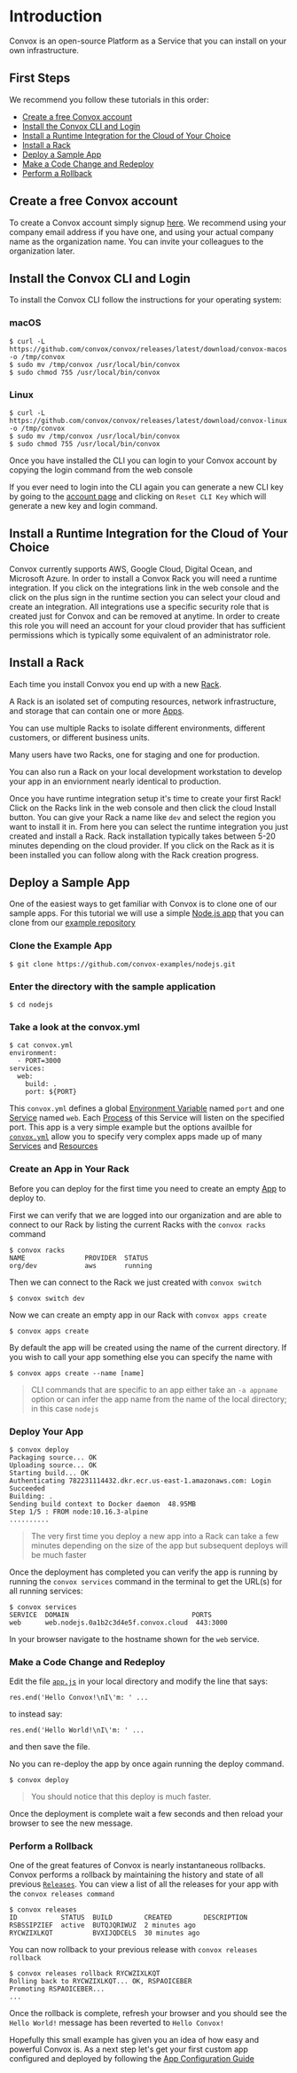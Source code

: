 # Introduction

Convox is an open-source Platform as a Service that you can install on your own infrastructure.

## First Steps

We recommend you follow these tutorials in this order:

* [Create a free Convox account](#create-a-free-convox-account)
* [Install the Convox CLI and Login](#install-the-convox-cli-and-login)
* [Install a Runtime Integration for the Cloud of Your Choice](#install-a-runtime-integration-for-the-cloud-of-your-choice)
* [Install a Rack](#install-a-rack)
* [Deploy a Sample App](#deploy-a-sample-app)
* [Make a Code Change and Redeploy](#make-a-code-change-and-redeploy)
* [Perform a Rollback](#perform-a-rollback)

## Create a free Convox account

To create a Convox account simply signup [here](https://console.convox.com/signup). We recommend using your company email address if you have one, and using your actual company name as the organization name. You can invite your colleagues to the organization later. 

## Install the Convox CLI and Login

To install the Convox CLI follow the instructions for your operating system:

### macOS

    $ curl -L https://github.com/convox/convox/releases/latest/download/convox-macos -o /tmp/convox
    $ sudo mv /tmp/convox /usr/local/bin/convox
    $ sudo chmod 755 /usr/local/bin/convox

### Linux

    $ curl -L https://github.com/convox/convox/releases/latest/download/convox-linux -o /tmp/convox
    $ sudo mv /tmp/convox /usr/local/bin/convox
    $ sudo chmod 755 /usr/local/bin/convox

Once you have installed the CLI you can login to your Convox account by copying the login command from the web console

If you ever need to login into the CLI again you can generate a new CLI key by going to the [account page](https://console.convox.com/account) and clicking on `Reset CLI Key` which will generate a new key and login command.

## Install a Runtime Integration for the Cloud of Your Choice

Convox currently supports AWS, Google Cloud, Digital Ocean, and Microsoft Azure. In order to install a Convox Rack you will need a runtime integration. If you click on the integrations link in the web console and the click on the plus sign in the runtime section you can select your cloud and create an integration. All integrations use a specific security role that is created just for Convox and can be removed at anytime. In order to create this role you will need an account for your cloud provider that has sufficient permissions which is typically some equivalent of an administrator role.

## Install a Rack

Each time you install Convox you end up with a new [Rack](../reference/primitives/rack).

A Rack is an isolated set of computing resources, network infrastructure, and storage that can contain
one or more [Apps](../reference/primitives/app).

You can use multiple Racks to isolate different environments, different customers, or different business units.

Many users have two Racks, one for staging and one for production.

You can also run a Rack on your local development workstation to develop your app in an enviornment nearly
identical to production.

Once you have runtime integration setup it's time to create your first Rack! Click on the Racks link in the web console and then click the cloud Install button. You can give your Rack a name like `dev` and select the region you want to install it in. From here you can select the runtime integration you just created and install a Rack. Rack installation typically takes between 5-20 minutes depending on the cloud provider. If you click on the Rack as it is been installed you can follow along with the Rack creation progress.

## Deploy a Sample App

One of the easiest ways to get familiar with Convox is to clone one of our sample apps. For this tutorial we will use a simple [Node.js app](https://github.com/convox-examples/nodejs) that you can clone from our [example repository](https://github.com/convox-examples)

### Clone the Example App

    $ git clone https://github.com/convox-examples/nodejs.git

### Enter the directory with the sample application
    $ cd nodejs

### Take a look at the convox.yml

    $ cat convox.yml
    environment:
      - PORT=3000
    services:
      web:
        build: .
        port: ${PORT}

This `convox.yml` defines a global [Environment Variable](../configuration/environment.md) named `port` and one [Service](../reference/primitives/app/service.md) named `web`. Each
[Process](../reference/primitives/app/process.md) of this Service will listen on the specified port. This app is a very simple example but the options availble for [`convox.yml`](../configuration/convox-yml.md) allow you to specify very complex apps made up of many [Services](../reference/primitives/app/service.md) and [Resources](../reference/primitives/app/resource)

### Create an App in Your Rack

Before you can deploy for the first time you need to create an empty [App](../reference/primitives/app) to deploy to.

First we can verify that we are logged into our organization and are able to connect to our Rack by listing the current Racks with the `convox racks` command

    $ convox racks
    NAME               PROVIDER  STATUS
    org/dev            aws       running

Then we can connect to the Rack we just created with `convox switch`

    $ convox switch dev

Now we can create an empty app in our Rack with `convox apps create`

    $ convox apps create

By default the app will be created using the name of the current directory. If you wish to call your app something else you can specify the name with

    $ convox apps create --name [name]

> CLI commands that are specific to an app either take an `-a appname` option or can infer the app
> name from the name of the local directory; in this case `nodejs`

### Deploy Your App

    $ convox deploy
    Packaging source... OK
    Uploading source... OK
    Starting build... OK
    Authenticating 782231114432.dkr.ecr.us-east-1.amazonaws.com: Login Succeeded
    Building: .
    Sending build context to Docker daemon  48.95MB
    Step 1/5 : FROM node:10.16.3-alpine
    ..........

> The very first time you deploy a new app into a Rack can take a few minutes depending on the size of the app but subsequent deploys will be much faster

Once the deployment has completed you can verify the app is running by running the `convox services` command in the terminal to get the URL(s) for all running services:

    $ convox services
    SERVICE  DOMAIN                               PORTS
    web      web.nodejs.0a1b2c3d4e5f.convox.cloud  443:3000

In your browser navigate to the hostname shown for the `web` service.

### Make a Code Change and Redeploy

Edit the file [`app.js`](https://github.com/convox-examples/nodejs/blob/master/app.js) in your local directory and modify the line that says:

`res.end('Hello Convox!\nI\'m: ' ...`

to instead say:

`res.end('Hello World!\nI\'m: ' ...`

and then save the file. 

No you can re-deploy the app by once again running the deploy command.

    $ convox deploy

> You should notice that this deploy is much faster.

Once the deployment is complete wait a few seconds and then reload your browser to see the new message.

### Perform a Rollback

One of the great features of Convox is nearly instantaneous rollbacks. Convox performs a rollback by maintaining the history and state of all previous [`Releases`](../reference/primitives/app/release.md). You can view a list of all the releases for your app with the `convox releases command`

    $ convox releases
    ID           STATUS  BUILD        CREATED        DESCRIPTION
    RSBSSIPZIEF  active  BUTQJQRIWUZ  2 minutes ago  
    RYCWZIXLKQT          BVXIJQDCELS  30 minutes ago     

You can now rollback to your previous release with `convox releases rollback`

    $ convox releases rollback RYCWZIXLKQT
    Rolling back to RYCWZIXLKQT... OK, RSPAOICEBER
    Promoting RSPAOICEBER... 
    ...

Once the rollback is complete, refresh your browser and you should see the `Hello World!` message has been reverted to `Hello Convox!`

Hopefully this small example has given you an idea of how easy and powerful Convox is. As a next step let's get your first custom app configured and deployed by following the [App Configuration Guide](../configuration/convox-yml.md)


